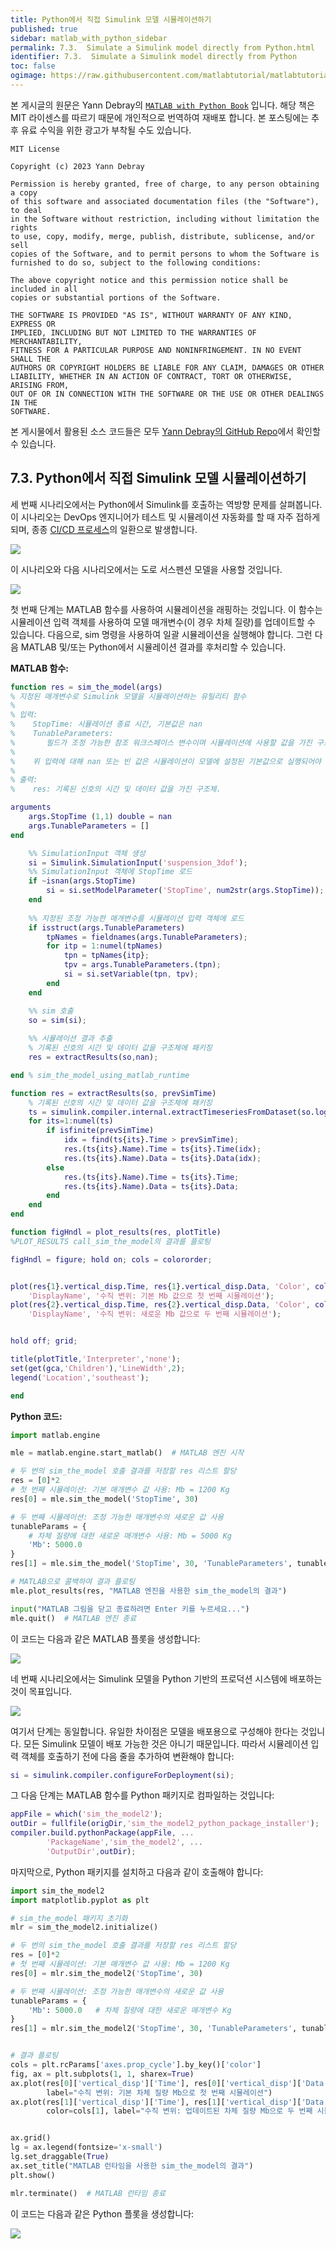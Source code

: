 ```yaml
---
title: Python에서 직접 Simulink 모델 시뮬레이션하기
published: true
sidebar: matlab_with_python_sidebar
permalink: 7.3.  Simulate a Simulink model directly from Python.html
identifier: 7.3.  Simulate a Simulink model directly from Python
toc: false
ogimage: https://raw.githubusercontent.com/matlabtutorial/matlabtutorial.github.io/main/images/MATLAB_with_Python_Book/ogimage.jpg
---
```


본 게시글의 원문은 Yann Debray의 [`MATLAB with Python Book`](https://github.com/yanndebray/matlab-with-python-book) 입니다. 해당 책은 MIT 라이센스를 따르기 때문에 개인적으로 번역하여 재배포 합니다. 본 포스팅에는 추후 유료 수익을 위한 광고가 부착될 수도 있습니다.

    MIT License

    Copyright (c) 2023 Yann Debray

    Permission is hereby granted, free of charge, to any person obtaining a copy
    of this software and associated documentation files (the "Software"), to deal
    in the Software without restriction, including without limitation the rights
    to use, copy, modify, merge, publish, distribute, sublicense, and/or sell
    copies of the Software, and to permit persons to whom the Software is
    furnished to do so, subject to the following conditions:

    The above copyright notice and this permission notice shall be included in all
    copies or substantial portions of the Software.

    THE SOFTWARE IS PROVIDED "AS IS", WITHOUT WARRANTY OF ANY KIND, EXPRESS OR
    IMPLIED, INCLUDING BUT NOT LIMITED TO THE WARRANTIES OF MERCHANTABILITY,
    FITNESS FOR A PARTICULAR PURPOSE AND NONINFRINGEMENT. IN NO EVENT SHALL THE
    AUTHORS OR COPYRIGHT HOLDERS BE LIABLE FOR ANY CLAIM, DAMAGES OR OTHER
    LIABILITY, WHETHER IN AN ACTION OF CONTRACT, TORT OR OTHERWISE, ARISING FROM,
    OUT OF OR IN CONNECTION WITH THE SOFTWARE OR THE USE OR OTHER DEALINGS IN THE
    SOFTWARE.

본 게시물에서 활용된 소스 코드들은 모두 [Yann Debray의 GitHub Repo](https://github.com/yanndebray/matlab-with-python-book)에서 확인할 수 있습니다.

## 7.3. Python에서 직접 Simulink 모델 시뮬레이션하기

세 번째 시나리오에서는 Python에서 Simulink를 호출하는 역방향 문제를 살펴봅니다. 이 시나리오는 DevOps 엔지니어가 테스트 및 시뮬레이션 자동화를 할 때 자주 접하게 되며, 종종 [CI/CD 프로세스](https://about.gitlab.com/topics/ci-cd/)의 일환으로 발생합니다.

![](https://raw.githubusercontent.com/matlabtutorial/matlabtutorial.github.io/main/images/MATLAB_with_Python_Book/image148.png)

이 시나리오와 다음 시나리오에서는 도로 서스펜션 모델을 사용할 것입니다.

![](https://raw.githubusercontent.com/matlabtutorial/matlabtutorial.github.io/main/images/MATLAB_with_Python_Book/image149.png)

첫 번째 단계는 MATLAB 함수를 사용하여 시뮬레이션을 래핑하는 것입니다. 이 함수는 시뮬레이션 입력 객체를 사용하여 모델 매개변수(이 경우 차체 질량)를 업데이트할 수 있습니다. 다음으로, sim 명령을 사용하여 일괄 시뮬레이션을 실행해야 합니다. 그런 다음 MATLAB 및/또는 Python에서 시뮬레이션 결과를 후처리할 수 있습니다.

**MATLAB 함수:**

```matlab
function res = sim_the_model(args)
% 지정된 매개변수로 Simulink 모델을 시뮬레이션하는 유틸리티 함수
% 
% 입력:
%    StopTime: 시뮬레이션 종료 시간, 기본값은 nan
%    TunableParameters:
%       필드가 조정 가능한 참조 워크스페이스 변수이며 시뮬레이션에 사용할 값을 가진 구조체.
%    
%    위 입력에 대해 nan 또는 빈 값은 시뮬레이션이 모델에 설정된 기본값으로 실행되어야 함을 나타냅니다.
% 
% 출력:
%    res: 기록된 신호의 시간 및 데이터 값을 가진 구조체.

arguments
    args.StopTime (1,1) double = nan
    args.TunableParameters = []
end

    %% SimulationInput 객체 생성
    si = Simulink.SimulationInput('suspension_3dof');
    %% SimulationInput 객체에 StopTime 로드
    if ~isnan(args.StopTime)
        si = si.setModelParameter('StopTime', num2str(args.StopTime));
    end
    
    %% 지정된 조정 가능한 매개변수를 시뮬레이션 입력 객체에 로드
    if isstruct(args.TunableParameters) 
        tpNames = fieldnames(args.TunableParameters);
        for itp = 1:numel(tpNames)
            tpn = tpNames{itp};
            tpv = args.TunableParameters.(tpn);
            si = si.setVariable(tpn, tpv);
        end
    end

    %% sim 호출
    so = sim(si);
    
    %% 시뮬레이션 결과 추출
    % 기록된 신호의 시간 및 데이터 값을 구조체에 패키징
    res = extractResults(so,nan);

end % sim_the_model_using_matlab_runtime

function res = extractResults(so, prevSimTime)
    % 기록된 신호의 시간 및 데이터 값을 구조체에 패키징
    ts = simulink.compiler.internal.extractTimeseriesFromDataset(so.logsout);
    for its=1:numel(ts)
        if isfinite(prevSimTime)
            idx = find(ts{its}.Time > prevSimTime);
            res.(ts{its}.Name).Time = ts{its}.Time(idx);
            res.(ts{its}.Name).Data = ts{its}.Data(idx);
        else
            res.(ts{its}.Name).Time = ts{its}.Time;
            res.(ts{its}.Name).Data = ts{its}.Data;
        end
    end
end

function figHndl = plot_results(res, plotTitle)
%PLOT_RESULTS call_sim_the_model의 결과를 플로팅

figHndl = figure; hold on; cols = colororder;


plot(res{1}.vertical_disp.Time, res{1}.vertical_disp.Data, 'Color', cols(1,:), ...
    'DisplayName', '수직 변위: 기본 Mb 값으로 첫 번째 시뮬레이션');
plot(res{2}.vertical_disp.Time, res{2}.vertical_disp.Data, 'Color', cols(2,:), ...
    'DisplayName', '수직 변위: 새로운 Mb 값으로 두 번째 시뮬레이션');


hold off; grid; 

title(plotTitle,'Interpreter','none');
set(get(gca,'Children'),'LineWidth',2);
legend('Location','southeast');

end
```

**Python 코드:**

```python
import matlab.engine

mle = matlab.engine.start_matlab()  # MATLAB 엔진 시작

# 두 번의 sim_the_model 호출 결과를 저장할 res 리스트 할당
res = [0]*2
# 첫 번째 시뮬레이션: 기본 매개변수 값 사용: Mb = 1200 Kg
res[0] = mle.sim_the_model('StopTime', 30)

# 두 번째 시뮬레이션: 조정 가능한 매개변수의 새로운 값 사용
tunableParams = {
    # 차체 질량에 대한 새로운 매개변수 사용: Mb = 5000 Kg
    'Mb': 5000.0
}
res[1] = mle.sim_the_model('StopTime', 30, 'TunableParameters', tunableParams)

# MATLAB으로 콜백하여 결과 플로팅
mle.plot_results(res, "MATLAB 엔진을 사용한 sim_the_model의 결과")

input("MATLAB 그림을 닫고 종료하려면 Enter 키를 누르세요...")
mle.quit()  # MATLAB 엔진 종료
```

이 코드는 다음과 같은 MATLAB 플롯을 생성합니다:

![](https://raw.githubusercontent.com/matlabtutorial/matlabtutorial.github.io/main/images/MATLAB_with_Python_Book/image150.png)


네 번째 시나리오에서는 Simulink 모델을 Python 기반의 프로덕션 시스템에 배포하는 것이 목표입니다.

![](https://raw.githubusercontent.com/matlabtutorial/matlabtutorial.github.io/main/images/MATLAB_with_Python_Book/image151.png)

여기서 단계는 동일합니다. 유일한 차이점은 모델을 배포용으로 구성해야 한다는 것입니다. 모든 Simulink 모델이 배포 가능한 것은 아니기 때문입니다. 따라서 시뮬레이션 입력 객체를 호출하기 전에 다음 줄을 추가하여 변환해야 합니다:

```matlab
si = simulink.compiler.configureForDeployment(si);
```

그 다음 단계는 MATLAB 함수를 Python 패키지로 컴파일하는 것입니다:
    
```matlab
appFile = which('sim_the_model2');
outDir = fullfile(origDir,'sim_the_model2_python_package_installer');
compiler.build.pythonPackage(appFile, ...
        'PackageName','sim_the_model2', ...
        'OutputDir',outDir);
```

마지막으로, Python 패키지를 설치하고 다음과 같이 호출해야 합니다:

```python
import sim_the_model2
import matplotlib.pyplot as plt

# sim_the_model 패키지 초기화
mlr = sim_the_model2.initialize()

# 두 번의 sim_the_model 호출 결과를 저장할 res 리스트 할당
res = [0]*2
# 첫 번째 시뮬레이션: 기본 매개변수 값 사용: Mb = 1200 Kg
res[0] = mlr.sim_the_model2('StopTime', 30)

# 두 번째 시뮬레이션: 조정 가능한 매개변수의 새로운 값 사용
tunableParams = {
    'Mb': 5000.0   # 차체 질량에 대한 새로운 매개변수 Kg
}
res[1] = mlr.sim_the_model2('StopTime', 30, 'TunableParameters', tunableParams)


# 결과 플로팅
cols = plt.rcParams['axes.prop_cycle'].by_key()['color']
fig, ax = plt.subplots(1, 1, sharex=True)
ax.plot(res[0]['vertical_disp']['Time'], res[0]['vertical_disp']['Data'], color=cols[0],
        label="수직 변위: 기본 차체 질량 Mb으로 첫 번째 시뮬레이션")
ax.plot(res[1]['vertical_disp']['Time'], res[1]['vertical_disp']['Data'],
        color=cols[1], label="수직 변위: 업데이트된 차체 질량 Mb으로 두 번째 시뮬레이션")


ax.grid()
lg = ax.legend(fontsize='x-small')
lg.set_draggable(True)
ax.set_title("MATLAB 런타임을 사용한 sim_the_model의 결과")
plt.show()

mlr.terminate()  # MATLAB 런타임 종료
```

이 코드는 다음과 같은 Python 플롯을 생성합니다:

![](https://raw.githubusercontent.com/matlabtutorial/matlabtutorial.github.io/main/images/MATLAB_with_Python_Book/image152.png)